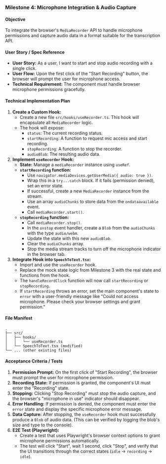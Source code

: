### Milestone 4: Microphone Integration & Audio Capture
#### Objective
To integrate the browser's `MediaRecorder` API to handle microphone permissions and capture audio data in a format suitable for the transcription API.

#### User Story / Spec Reference
*   **User Story:** As a user, I want to start and stop audio recording with a single click.
*   **User Flow:** Upon the first click of the "Start Recording" button, the browser will prompt the user for microphone access.
*   **Technical Requirement:** The component must handle browser microphone permissions gracefully.

#### Technical Implementation Plan

1.  **Create a Custom Hook:**
    *   Create a new file `src/hooks/useRecorder.ts`. This hook will encapsulate all `MediaRecorder` logic.
    *   The hook will expose:
        *   `status`: The current recording status.
        *   `startRecording`: A function to request mic access and start recording.
        *   `stopRecording`: A function to stop the recorder.
        *   `audioBlob`: The resulting audio data.
2.  **Implement `useRecorder` Hook:**
    *   **State:** Manage a `mediaRecorder` instance using `useRef`.
    *   **`startRecording` function:**
        *   Use `navigator.mediaDevices.getUserMedia({ audio: true })`.
        *   Wrap this in a `try...catch` block. If it fails (permission denied), set an error state.
        *   If successful, create a new `MediaRecorder` instance from the stream.
        *   Use an array `audioChunks` to store data from the `ondataavailable` event.
        *   Call `mediaRecorder.start()`.
    *   **`stopRecording` function:**
        *   Call `mediaRecorder.stop()`.
        *   In the `onstop` event handler, create a `Blob` from the `audioChunks` with the type `audio/webm`.
        *   Update the state with this new `audioBlob`.
        *   Clear the `audioChunks` array.
        *   Stop the media stream tracks to turn off the microphone indicator in the browser tab.
3.  **Integrate Hook into `SpeechToText.tsx`:**
    *   Import and use the `useRecorder` hook.
    *   Replace the mock state logic from Milestone 3 with the real state and functions from the hook.
    *   The `handleRecordClick` function will now call `startRecording` or `stopRecording`.
    *   If `startRecording` throws an error, set the main component's state to `error` with a user-friendly message like "Could not access microphone. Please check your browser settings and grant permission."

#### File Manifest
```
.
├── src/
│   ├── hooks/
│   │   └── useRecorder.ts
│   └── SpeechToText.tsx (modified)
└── ... (other existing files)
```

#### Acceptance Criteria / Tests
1.  **Permission Prompt:** On the first click of "Start Recording", the browser must prompt the user for microphone permission.
2.  **Recording State:** If permission is granted, the component's UI must enter the "Recording" state.
3.  **Stopping:** Clicking "Stop Recording" must stop the audio capture, and the browser's "microphone in use" indicator should disappear.
4.  **Error Handling:** If permission is denied, the component must enter the `error` state and display the specific microphone error message.
5.  **Data Capture:** After stopping, the `useRecorder` hook must successfully produce a `Blob` of audio data. (This can be verified by logging the blob's size and type to the console).
6.  **E2E Test (Playwright):**
    *   Create a test that uses Playwright's browser context options to grant microphone permissions automatically.
    *   The test will click "Start", wait 1 second, click "Stop", and verify that the UI transitions through the correct states (`idle` -> `recording` -> `idle`).